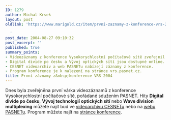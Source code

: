 ```yaml
---
ID: 1279
author: Michal Krsek
layout: post
oldlink: 'https://www.marigold.cz/item/prvni-zaznamy-z-konference-vrs-2004

  '
post_date: 2004-08-27 09:10:32
post_excerpt: ''
published: true
summary_points:
- Videozáznamy z konference Vysokorychlostní počítačové sítě zveřejnil PASNET.
- Digital divide po česku a Vývoj optických sítí jsou dostupné online.
- CESNET videoarchiv a web PASNETu nabízejí záznamy z konference.
- Program konference je k nalezení na stránce vrs.pasnet.cz.
title: První záznamy z&nbsp;konference VRS 2004
---
```


<p>
Dnes byla zveřejněna první várka videozáznamů z konference Vysokorychlostní počítačové sítě, pořádané sdužením PASNET. Hity <b>Digital divide po česku</b>, <b>Vývoj technologií optických sítí</b> nebo <b>Wave division multiplexing</b> můžete najít bud ve <a href="http://videoserver.cesnet.cz/videoarchiv.php">videoarchívu CESNETu</a> nebo na <a href="http://www.pasnet.cz/">webu PASNETu</a>. Program můžete najít na <a href="http://vrs.pasnet.cz/index.php?pushed=img2">stránce konference</a>.</p>